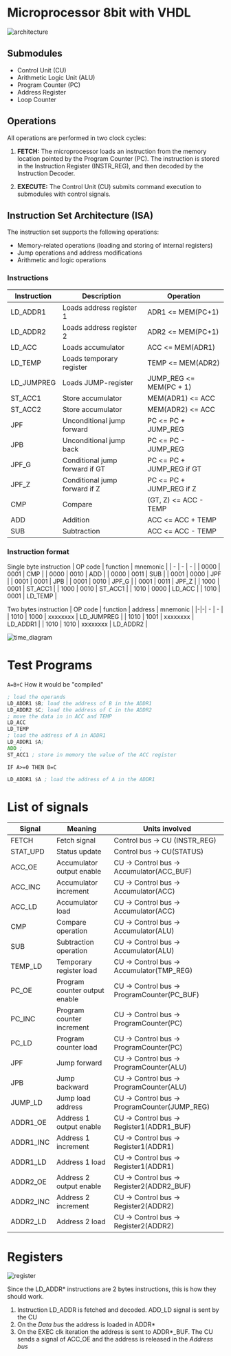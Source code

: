 # Microprocessor 8bit with VHDL

![architecture](images/architecture.png)

## Submodules

- Control Unit (CU)
- Arithmetic Logic Unit (ALU)
- Program Counter (PC)
- Address Register
- Loop Counter

## Operations

All operations are performed in two clock cycles:

1. **FETCH:** The microprocessor loads an instruction from the memory location pointed by the Program Counter (PC). The instruction is stored in the Instruction Register (INSTR_REG), and then decoded by the Instruction Decoder.

2. **EXECUTE:** The Control Unit (CU) submits command execution to submodules with control signals.

## Instruction Set Architecture (ISA)

The instruction set supports the following operations:

- Memory-related operations (loading and storing of internal registers)
- Jump operations and address modifications
- Arithmetic and logic operations

### Instructions
| Instruction | Description | Operation |
| ----------- | ----------- | --------- |
| LD_ADDR1    | Loads address register 1 | ADR1 <= MEM(PC+1) |
| LD_ADDR2    | Loads address register 2 | ADR2 <= MEM(PC+1) |
| LD_ACC      | Loads accumulator | ACC <= MEM(ADR1) |
| LD_TEMP     | Loads temporary register | TEMP <= MEM(ADR2) |
| LD_JUMPREG  | Loads JUMP-register | JUMP_REG <= MEM(PC + 1) |
| ST_ACC1     | Store accumulator | MEM(ADR1) <= ACC |
| ST_ACC2     | Store accumulator | MEM(ADR2) <= ACC |
| JPF         | Unconditional jump forward | PC <= PC + JUMP_REG |
| JPB         | Unconditional jump back | PC <= PC - JUMP_REG |
| JPF_G       | Conditional jump forward if GT | PC <= PC + JUMP_REG if GT |
| JPF_Z       | Conditional jump forward if Z | PC <= PC + JUMP_REG if Z |
| CMP         | Compare | (GT, Z) <= ACC - TEMP |
| ADD         | Addition | ACC <= ACC + TEMP |
| SUB         | Subtraction | ACC <= ACC - TEMP |

### Instruction format
Single byte instruction
| OP code | function | mnemonic |
| - | - | - |
| 0000 | 0001 | CMP |
| 0000 | 0010 | ADD |
| 0000 | 0011 | SUB |
| 0001 | 0000 | JPF | 
| 0001 | 0001 | JPB | 
| 0001 | 0010 | JPF_G |
| 0001 | 0011 | JPF_Z |
| 1000 | 0001 | ST_ACC1 |
| 1000 | 0010 | ST_ACC1 |
| 1010 | 0000 | LD_ACC |
| 1010 | 0001 | LD_TEMP |

Two bytes instruction
| OP code | function | address | mnemonic |
|-|-| - | - |
| 1010 | 1000 | xxxxxxxx | LD_JUMPREG |
| 1010 | 1001 | xxxxxxxx | LD_ADDR1 |
| 1010 | 1010 | xxxxxxxx | LD_ADDR2 |

![time_diagram](images/time_diagram.png)

# Test Programs
`A=B+C`
How it would be "compiled"
```asm
; load the operands
LD_ADDR1 $B; load the address of B in the ADDR1
LD_ADDR2 $C; load the address of C in the ADDR2
; move the data in in ACC and TEMP
LD_ACC
LD_TEMP
; load the address of A in ADDR1
LD_ADDR1 $A;
ADD ;
ST_ACC1 ; store in memory the value of the ACC register
```

`IF A>=0 THEN B=C`
```asm
LD_ADDR1 $A ; load the address of A in the ADDR1
```

# List of signals
| Signal    | Meaning           | Units involved                  |
| --------- | ----------------- | ------------------------------- |
| FETCH     | Fetch signal      | Control bus -> CU (INSTR_REG)          |
| STAT_UPD  | Status update     | Control bus -> CU(STATUS) |
| ACC_OE    | Accumulator output enable | CU -> Control bus -> Accumulator(ACC_BUF) |
| ACC_INC   | Accumulator increment   | CU -> Control bus -> Accumulator(ACC) |
| ACC_LD    | Accumulator load        | CU -> Control bus -> Accumulator(ACC) |
| CMP       | Compare operation       | CU -> Control bus -> Accumulator(ALU) |
| SUB       | Subtraction operation   | CU -> Control bus -> Accumulator(ALU) |
| TEMP_LD   | Temporary register load | CU -> Control bus -> Accumulator(TMP_REG) |
| PC_OE     | Program counter output enable | CU -> Control bus -> ProgramCounter(PC_BUF) |
| PC_INC    | Program counter increment | CU -> Control bus -> ProgramCounter(PC) |
| PC_LD     | Program counter load | CU -> Control bus -> ProgramCounter(PC) |
| JPF       | Jump forward        | CU -> Control bus -> ProgramCounter(ALU) |
| JPB       | Jump backward       | CU -> Control bus -> ProgramCounter(ALU) |
| JUMP_LD   | Jump load address   | CU -> Control bus -> ProgramCounter(JUMP_REG) |
| ADDR1_OE  | Address 1 output enable | CU -> Control bus -> Register1(ADDR1_BUF) |
| ADDR1_INC | Address 1 increment     | CU -> Control bus -> Register1(ADDR1) |
| ADDR1_LD  | Address 1 load          | CU -> Control bus -> Register1(ADDR1)  |
| ADDR2_OE  | Address 2 output enable | CU -> Control bus -> Register2(ADDR2_BUF)  |
| ADDR2_INC | Address 2 increment     | CU -> Control bus -> Register2(ADDR2)  |
| ADDR2_LD  | Address 2 load          | CU -> Control bus -> Register2(ADDR2)  |

# Registers
![register](images/register.png)<br>

Since the LD_ADDR* instructions are 2 bytes instructions, this is how they should work.
1. Instruction LD_ADDR is fetched and decoded. ADD_LD signal is sent by the CU
2. On the *Data bus* the address is loaded in ADDR*
3. On the EXEC clk iteration the address is sent to ADDR*_BUF. The CU sends a signal of ACC_OE and the address is released in the *Address bus*